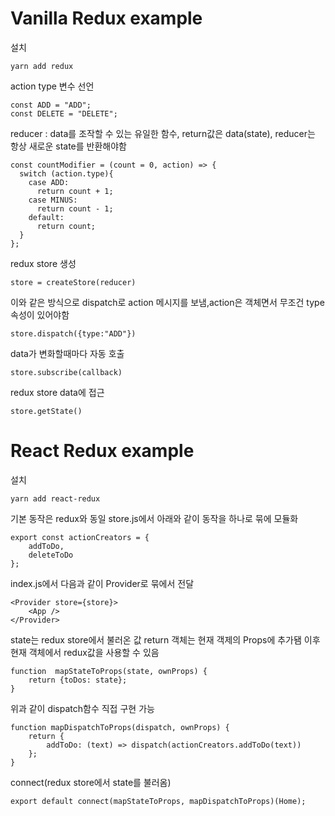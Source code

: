 # Vanilla Redux example

설치

    yarn add redux

action type 변수 선언

    const ADD = "ADD";
    const DELETE = "DELETE";

reducer : data를 조작할 수 있는 유일한 함수, return값은 data(state), reducer는 항상 새로운 state를 반환해야함

    const countModifier = (count = 0, action) => {
      switch (action.type){
        case ADD:
          return count + 1;
        case MINUS:
          return count - 1;
        default:
          return count;
      }
    };

redux store 생성

    store = createStore(reducer)

이와 같은 방식으로 dispatch로 action 메시지를 보냄,action은 객체면서 무조건 type 속성이 있어야함

    store.dispatch({type:"ADD"})

data가 변화할때마다 자동 호출

    store.subscribe(callback)

redux store data에 접근

    store.getState()

# React Redux example

설치

    yarn add react-redux

기본 동작은 redux와 동일
store.js에서 아래와 같이 동작을 하나로 묶에 모듈화

    export const actionCreators = {
        addToDo,
        deleteToDo
    };
    
index.js에서 다음과 같이 Provider로 묶에서 전달

    <Provider store={store}>
        <App />
    </Provider>
    
state는 redux store에서 불러온 값
return 객체는 현재 객제의 Props에 추가됌
이후 현재 객체에서 redux값을 사용할 수 있음

    function  mapStateToProps(state, ownProps) { 
        return {toDos: state};          
    }           
                        
위과 같이 dispatch함수 직접 구현 가능

    function mapDispatchToProps(dispatch, ownProps) {
        return {
            addToDo: (text) => dispatch(actionCreators.addToDo(text))
        };
    }

connect(redux store에서 state를 불러옴)

    export default connect(mapStateToProps, mapDispatchToProps)(Home);
    
